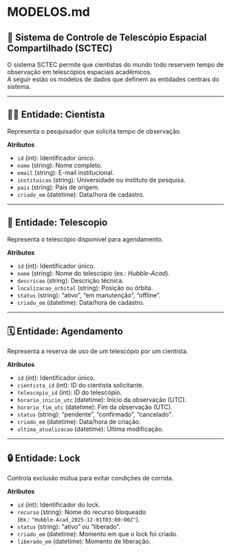 # MODELOS.md

## 📘 Sistema de Controle de Telescópio Espacial Compartilhado (SCTEC)

O sistema SCTEC permite que cientistas do mundo todo reservem tempo de observação em telescópios espaciais acadêmicos.  
A seguir estão os modelos de dados que definem as entidades centrais do sistema.

---

## 🧑‍🔬 Entidade: Cientista
Representa o pesquisador que solicita tempo de observação.

**Atributos**
- `id` (int): Identificador único.
- `nome` (string): Nome completo.
- `email` (string): E-mail institucional.
- `instituicao` (string): Universidade ou instituto de pesquisa.
- `pais` (string): País de origem.
- `criado_em` (datetime): Data/hora de cadastro.

---

## 🔭 Entidade: Telescopio
Representa o telescópio disponível para agendamento.

**Atributos**
- `id` (int): Identificador único.
- `nome` (string): Nome do telescópio (ex.: *Hubble-Acad*).
- `descricao` (string): Descrição técnica.
- `localizacao_orbital` (string): Posição ou órbita.
- `status` (string): “ativo”, “em manutenção”, “offline”.
- `criado_em` (datetime): Data/hora de cadastro.

---

## 🗓️ Entidade: Agendamento
Representa a reserva de uso de um telescópio por um cientista.

**Atributos**
- `id` (int): Identificador único.
- `cientista_id` (int): ID do cientista solicitante.
- `telescopio_id` (int): ID do telescópio.
- `horario_inicio_utc` (datetime): Início da observação (UTC).
- `horario_fim_utc` (datetime): Fim da observação (UTC).
- `status` (string): “pendente”, “confirmado”, “cancelado”.
- `criado_em` (datetime): Data/hora de criação.
- `ultima_atualizacao` (datetime): Última modificação.

---

## 🔒 Entidade: Lock
Controla exclusão mútua para evitar condições de corrida.

**Atributos**
- `id` (int): Identificador do lock.
- `recurso` (string): Nome do recurso bloqueado  
  (ex.: `"Hubble-Acad_2025-12-01T03:00:00Z"`).
- `status` (string): “ativo” ou “liberado”.
- `criado_em` (datetime): Momento em que o lock foi criado.
- `liberado_em` (datetime): Momento de liberação.
